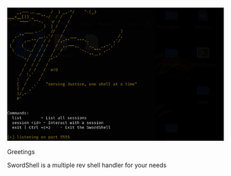 ![alt text](<2024-04-19 06_21_19-Kali-Linux-2021.3-vmware-amd64 - VMware Workstation 17 Player (Non-commercial us.png>)

Greetings


SwordShell is a multiple rev shell handler for your needs